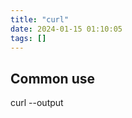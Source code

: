 ```yaml
---
title: "curl"
date: 2024-01-15 01:10:05
tags: []
---
```

## Common use

curl <url> --output <file>

